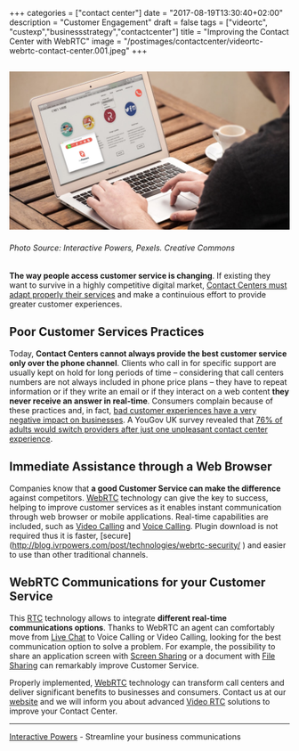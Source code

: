 +++
categories = ["contact center"]
date = "2017-08-19T13:30:40+02:00"
description = "Customer Engagement"
draft = false
tags = ["videortc", "custexp","businessstrategy","contactcenter"]
title = "Improving the Contact Center with WebRTC"
image = "/postimages/contactcenter/videortc-webrtc-contact-center.001.jpeg"
+++

![Telephone boxes](/postimages/contactcenter/videortc-webrtc-contact-center.001.jpeg)
------------
###### Photo Source: Interactive Powers, Pexels. Creative Commons

**The way people access customer service is changing**. If existing they want to survive in a highly competitive digital market, [Contact Centers must adapt properly their services](http://blog.ivrpowers.com/post/contactcenter/contact-centers-digital-transformation/) and make a continuious effort to provide greater customer experiences.
 
##	Poor Customer Services Practices
 
Today, **Contact Centers cannot always provide the best customer service only over the phone channel**. Clients who call in for specific support are usually kept on hold for long periods of time – considering that call centers numbers are not always included in phone price plans – they have to repeat information or if they write an email or if they interact on a web content **they never receive an answer in real-time**. Consumers complain because of these practices and, in fact, [bad customer experiences have a very negative impact on businesses](https://www.helpscout.net/75-customer-service-facts-quotes-statistics/). A YouGov UK survey revealed that [76% of adults would switch providers after just one unpleasant contact center experience](http://pressreleases.responsesource.com/news/51358/as-latest-yougov-surveys-show-a-good-contact-centre-experience/#.VL6YPi7F_ng).

##	Immediate Assistance through a Web Browser
 
Companies know that **a good Customer Service can make the difference** against competitors. [WebRTC](http://blog.ivrpowers.com/post/technologies/what-is-webrtc/) technology can give the key to success, helping to improve customer services as it enables instant communication through web browser or mobile applications. Real-time capabilities are included, such as [Video Calling](http://blog.ivrpowers.com/post/products/video-rtc-video-calling/) and [Voice Calling](http://blog.ivrpowers.com/post/products/video-rtc-voice-calling/). Plugin download is not required thus it is faster, [secure] (http://blog.ivrpowers.com/post/technologies/webrtc-security/ ) and easier to use than other traditional channels.
 
##	WebRTC Communications for your Customer Service
 
This [RTC](http://blog.ivrpowers.com/post/technologies/what-is-rtc/) technology allows to integrate **different real-time communications options**. Thanks to WebRTC an agent can comfortably move from [Live Chat](http://blog.ivrpowers.com/post/products/video-rtc-live-chat/) to Voice Calling or Video Calling, looking for the best communication option to solve a problem. For example, the possibility to share an application screen with [Screen Sharing](http://blog.ivrpowers.com/post/products/video-rtc-screen-sharing/) or a document with [File Sharing](http://blog.ivrpowers.com/post/products/video-rtc-file-sharing/) can remarkably improve Customer Service.
 
Properly implemented, [WebRTC](http://blog.ivrpowers.com/post/marketing/webrtc-system-benefits/) technology can transform call centers and deliver significant benefits to businesses and consumers. Contact us at our [website](http://www.ivrpowers.com) and we will inform you about advanced [Video RTC](http://blog.ivrpowers.com/post/products/video-rtc/) solutions to improve your Contact Center.

---
[Interactive Powers](http://www.ivrpowers.com/) - Streamline your business communications
